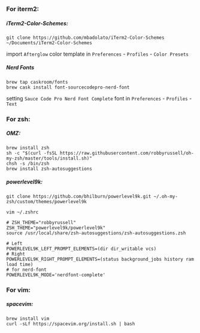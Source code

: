 ### For iterm2:
##### iTerm2-Color-Schemes:
```
git clone https://github.com/mbadolato/iTerm2-Color-Schemes ~/Documents/iTerm2-Color-Schemes
```
import  `Afterglow` color template in `Preferences` - `Profiles` - `Color Presets`
##### Nerd Fonts
```
brew tap caskroom/fonts
brew cask install font-sourcecodepro-nerd-font
```
setting `Sauce Code Pro Nerd Font Complete` font in `Preferences` - `Profiles` - `Text`



### For zsh:
##### OMZ:
```
brew install zsh
sh -c "$(curl -fsSL https://raw.githubusercontent.com/robbyrussell/oh-my-zsh/master/tools/install.sh)"
chsh -s /bin/zsh
brew install zsh-autosuggestions
```

##### powerlevel9k:
```
git clone https://github.com/bhilburn/powerlevel9k.git ~/.oh-my-zsh/custom/themes/powerlevel9k

vim ~/.zshrc

# ZSH_THEME="robbyrussell"
ZSH_THEME="powerlevel9k/powerlevel9k"
source /usr/local/share/zsh-autosuggestions/zsh-autosuggestions.zsh

# Left
POWERLEVEL9K_LEFT_PROMPT_ELEMENTS=(dir dir_writable vcs)
# Right
POWERLEVEL9K_RIGHT_PROMPT_ELEMENTS=(status background_jobs history ram load time)
# for nerd-font
POWERLEVEL9K_MODE='nerdfont-complete'
```

### For vim:
##### spacevim:
```
brew install vim
curl -sLf https://spacevim.org/install.sh | bash
```
